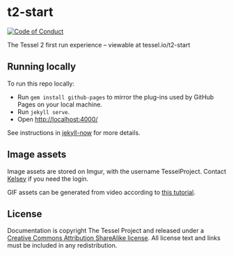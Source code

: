 # t2-start
[![Code of Conduct](https://img.shields.io/badge/%E2%9D%A4-code%20of%20conduct-blue.svg?style=flat)](https://github.com/tessel/project/blob/master/CONDUCT.md)

The Tessel 2 first run experience – viewable at tessel.io/t2-start

## Running locally

To run this repo locally:

* Run `gem install github-pages` to mirror the plug-ins used by GitHub Pages on your local machine.
* Run `jekyll serve`.
* Open <http://localhost:4000/>

See instructions in [jekyll-now](https://github.com/barryclark/jekyll-now#local-development) for more details.

## Image assets

Image assets are stored on Imgur, with the username TesselProject. Contact [Kelsey](//twitter.com/selkeymoonbeam) if you need the login.

GIF assets can be generated from video according to [this tutorial](http://parkerhiggins.net/2012/10/howto-create-an-animated-gif-from-a-video-with-command-line-tools/).

## License

Documentation is copyright The Tessel Project and released under a [Creative Commons Attribution ShareAlike license](http://creativecommons.org/licenses/by-sa/3.0/). All license text and links must be included in any redistribution.
